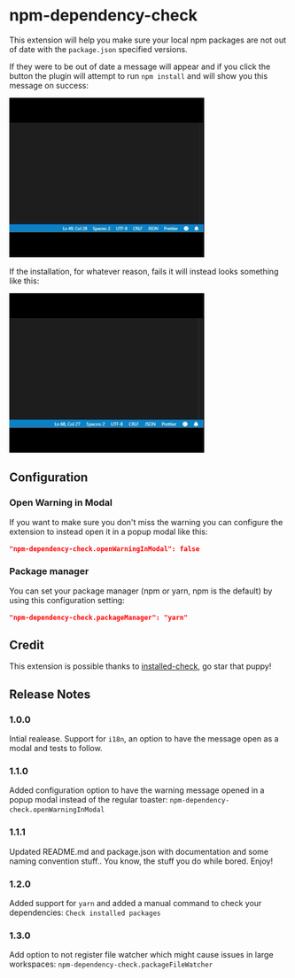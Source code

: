 # npm-dependency-check

This extension will help you make sure your local npm packages are not out of date with the `package.json` specified versions.

If they were to be out of date a message will appear and if you click the button the plugin will attempt to run `npm install` and will show you this message on success:

![npm install successful](docs/npm-install-success.gif)

If the installation, for whatever reason, fails it will instead looks something like this:

![npm packages out of date](docs/npm-install-fail.gif)

## Configuration

### Open Warning in Modal

If you want to make sure you don't miss the warning you can configure the extension to instead open it in a popup modal like this:

```json
"npm-dependency-check.openWarningInModal": false
```

### Package manager 

You can set your package manager (npm or yarn, npm is the default) by using this configuration setting:

```json
"npm-dependency-check.packageManager": "yarn"
```

## Credit

This extension is possible thanks to [installed-check](https://github.com/voxpelli/node-installed-check), go star that puppy!

## Release Notes

### 1.0.0

Intial realease. Support for `i18n`, an option to have the message open as a modal and tests to follow.

### 1.1.0

Added configuration option to have the warning message opened in a popup modal instead of the regular toaster: `npm-dependency-check.openWarningInModal`

### 1.1.1

Updated README.md and package.json with documentation and some naming convention stuff.. You know, the stuff you do while bored. Enjoy!

### 1.2.0

Added support for `yarn` and added a manual command to check your dependencies: `Check installed packages`

### 1.3.0

Add option to not register file watcher which might cause issues in large workspaces: `npm-dependency-check.packageFileWatcher`